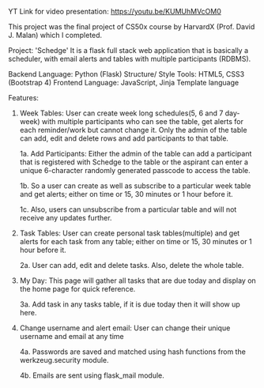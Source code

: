YT Link for video presentation:
https://youtu.be/KUMUhMVcOM0

This project was the final project of CS50x course by HarvardX (Prof. David J. Malan) which I completed.

Project: 'Schedge'
It is a flask full stack web application that is basically a scheduler, with email alerts and tables with multiple participants (RDBMS).

Backend Language: Python (Flask)
Structure/ Style Tools: HTML5, CSS3 (Bootstrap 4)
Frontend Language: JavaScript, Jinja Template language

Features:
1. Week Tables: 
User can create week long schedules(5, 6 and 7 day- week) with multiple participants who can see the table, get alerts for each reminder/work but cannot change it. Only the admin of the table can add, edit and delete rows and add participants to that table. 

    1a. Add Participants: Either the admin of the table can add a participant that is registered with Schedge to the table or the aspirant can enter a unique 6-character randomly generated passcode to access the table.

    1b. So a user can create as well as subscribe to a particular week table and get alerts; either on time or 15, 30 minutes or 1 hour before it.

    1c. Also, users can unsubscribe from a particular table and will not receive any updates further.

2. Task Tables:
User can create personal task tables(multiple) and get alerts for each task from any table; either on time or 15, 30 minutes or 1 hour before it.

    2a. User can add, edit and delete tasks. Also, delete the whole table.

3. My Day:
This page will gather all tasks that are due today and display on the home page for quick reference.

    3a. Add task in any tasks table, if it is due today then it will show up here.

4. Change username and alert email:
User can change their unique username and email at any time

    4a. Passwords are saved and matched using hash functions from the werkzeug.security module.

    4b. Emails are sent using flask_mail module.
